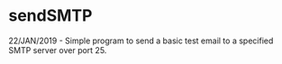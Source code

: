 # sendSMTP
 22/JAN/2019 - Simple program to send a basic test email to a specified SMTP server over port 25.
